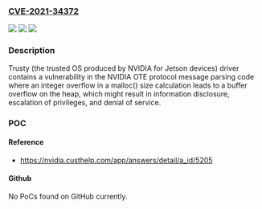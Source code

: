 ### [CVE-2021-34372](https://cve.mitre.org/cgi-bin/cvename.cgi?name=CVE-2021-34372)
![](https://img.shields.io/static/v1?label=Product&message=NVIDIA%20Jetson%20TX2%20series%2C%20TX2%20NX%2C%20AGX%20Xavier%20series%2C%20Xavier%20NX&color=blue)
![](https://img.shields.io/static/v1?label=Version&message=All%20Jetson%20Linux%20versions%20prior%20to%20r32.5.1%20&color=brightgreen)
![](https://img.shields.io/static/v1?label=Vulnerability&message=information%20disclosure%2C%20escalation%20of%20privileges%2C%20denial%20of%20service&color=brightgreen)

### Description

Trusty (the trusted OS produced by NVIDIA for Jetson devices) driver contains a vulnerability in the NVIDIA OTE protocol message parsing code where an integer overflow in a malloc() size calculation leads to a buffer overflow on the heap, which might result in information disclosure, escalation of privileges, and denial of service.

### POC

#### Reference
- https://nvidia.custhelp.com/app/answers/detail/a_id/5205

#### Github
No PoCs found on GitHub currently.

